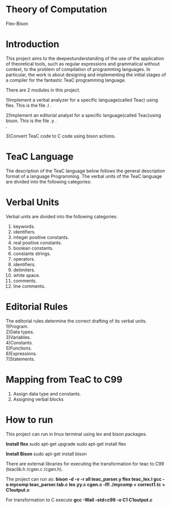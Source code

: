 # Theory of Computation
 Flex-Bison

# Introduction
This project aims to the deepestunderstanding of the use of the application of theoretical tools, such as regular expressions and grammatical without context, to the problem of compilation of programming languages. In particular, the work is about designing and implementing the initial stages of a compiler for the fantastic TeaC programming language.

There are 2 modules in this project.

1)Implement a verbal analyzer for a specific language(called Teac) using flex. This is the file .l . <br /> 

2)Implement an editorial analyst for a specific language(called Teac)using bison. This is the file .y . <br />. 

3)Convert TeaC code to C code using bison actions. <br />


# TeaC Language
The description of the TeaC language below follows the general description format of a language Programming. The verbal units of the TeaC language are divided into the following categories:
# Verbal Units
Verbal units are divided into the following categories:
1) keywords. <br />
2) identifiers. <br />
3) integer positive constants. <br />
4) real positive constants. <br />
5) boolean constants. <br />
6) constants strings. <br />
7) operators. <br />
8) identifiers. <br />
9) delimiters. <br />
10) white space. <br />
11) comments. <br />
12) line comments. <br />

# Editorial Rules
The editorial rules determine the correct drafting of its verbal units.
1)Program.<br />
2)Data types.<br />
3)Variables.<br />
4)Constants.<br />
5)Functions.<br />
6)Expressions.<br />
7)Statements.<br />

# Mapping from TeaC to C99
1) Assign data type and constants.<br />
2) Assigning verbal blocks

# How to run
This project can run in linux terminal using lex and bison packages. 

**Install flex**
sudo apt-get upgrade
sudo apt-get install flex

**Install Bison**
sudo apt-get install bison


There are external libraries for executing the transformation for teac to C99 (teaclib.h /cgen.c /cgen.h). 

The project can run as:
**bison -d -v -r all teac_parser.y
flex teac_lex.l
gcc -o mycomp teac_parser.tab.c lex.yy.c cgen.c -lfl
./mycomp < correct1.tc > C1output.c**

For transformation to C execute
**gcc -Wall -std=c99 -o C1 C1output.c**
